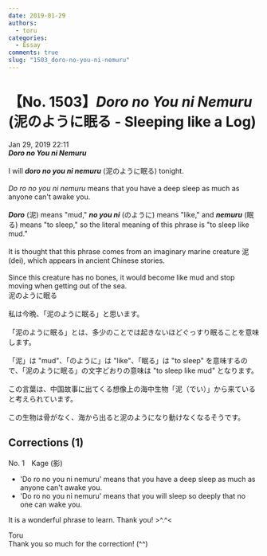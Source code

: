 ```yaml
---
date: 2019-01-29
authors:
  - toru
categories:
  - Essay
comments: true
slug: "1503_doro-no-you-ni-nemuru"
---
```


# 【No. 1503】<strong><em>Doro no You ni Nemuru</strong></em> (泥のように眠る - Sleeping like a Log)
<div class="date">Jan 29, 2019 22:11</div>
<div id="post"><div id="body_show_ori">
<strong><em>Doro no You ni Nemuru</strong></em><br/><br/>I will <strong><em>doro no you ni nemuru</em></strong> (泥のように眠る) tonight.<br/><br/><em>Do ro no you ni nemuru</em> means that you have a deep sleep as much as anyone can't awake you.<br/><br/><strong><em>Doro</em></strong> (泥) means "mud," <strong><em>no you ni</em></strong> (のように) means "like," and <strong><em>nemuru</em></strong> (眠る) means "to sleep," so the literal meaning of this phrase is "to sleep like mud."<br/><br/>It is thought that this phrase comes from an imaginary marine creature 泥 (dei), which appears in ancient Chinese stories.<br/><br/>Since this creature has no bones, it would become like mud and stop moving when getting out of the sea.
</div></div>

<!-- more -->

<div id="post_ja"><div id="body_show_mo">
泥のように眠る<br/><br/>私は今晩、「泥のように眠る」と思います。<br/><br/>「泥のように眠る」とは、多少のことでは起きないほどぐっすり眠ることを意味します。<br/><br/>「泥」は "mud"、「のように」は "like"、「眠る」は "to sleep" を意味するので、「泥のように眠る」の文字どおりの意味は "to sleep like mud" となります。<br/><br/>この言葉は、中国故事に出てくる想像上の海中生物「泥（でい）」から来ていると考えられています。<br/><br/>この生物は骨がなく、海から出ると泥のようになり動けなくなるそうです。
</div></div>

## Corrections (1)
<div id="block"><div class="first_name"> No. 1　<span class="just_name">Kage (影)</span></div><div id="block2">
<ul class="correction_field">
<li class="incorrect">'Do ro no you ni nemuru' means that you have a deep sleep as much as anyone can't awake you.</li>
<li class="corrected correct">
'Do ro no you ni nemuru' means that you <span class="f_blue">will</span> <span class="f_blue">sleep so deeply that no one can</span> wake you.
</li>
</ul>
<p class="comment_small">
 It is a wonderful phrase to learn. Thank you! &gt;^.^&lt;
</p>

</div><div class="name"><span class="just_name">Toru</span><br>
Thank you so much for the correction! (^^)
</div>
</div>

